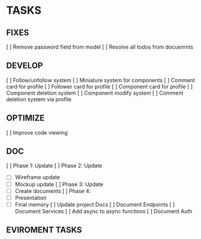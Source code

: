 # TASKS

## FIXES
[ ] Remove password field from model
[ ] Resolve all todos from docuemnts

## DEVELOP

[ ] Follow/unfollow system
[ ] Miniature system for components
[ ] Comment card for profile
[ ] Follower card for profile
[ ] Component card for profile
[ ] Component deletion system
[ ] Component modify system
[ ] Comment deletion system via profile


## OPTIMIZE
[ ] Improve code viewing

## DOC
[ ] Phase 1: Update
[ ] Phase 2: Update
 - [ ] Wireframe update
 - [ ] Mockup update
[ ] Phase 3: Update
 - [ ] Create documents
[ ] Phase 4:
 - [ ] Presentation
 - [ ] Final memory
[ ] Update project Docs
[ ] Document Endpoints
[ ] Document Services
[ ] Add async to async functions
[ ] Document Auth
## EVIROMENT TASKS
